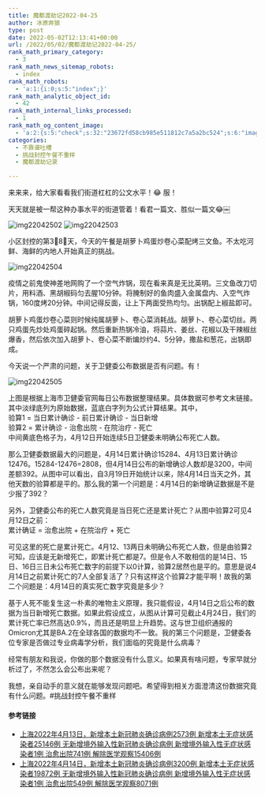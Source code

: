 ```yaml
---
title: 魔都渡劫记2022-04-25
author: 冰原奔狼
type: post
date: 2022-05-02T12:13:41+00:00
url: /2022/05/02/魔都渡劫记2022-04-25/
rank_math_primary_category:
  - 3
rank_math_news_sitemap_robots:
  - index
rank_math_robots:
  - 'a:1:{i:0;s:5:"index";}'
rank_math_analytic_object_id:
  - 42
rank_math_internal_links_processed:
  - 1
rank_math_og_content_image:
  - 'a:2:{s:5:"check";s:32:"23672fd58cb985e511812c7a5a2bc524";s:6:"images";a:0:{}}'
categories:
  - 不靠谱吐槽
  - 挑战封控午餐不重样
  - 魔都渡劫记录

---
```

来来来，给大家看看我们街道杠杠的公文水平！😂 服！

天天就是被一帮这种办事水平的街道管着！看君一篇文、胜似一篇文😂￼

<img decoding="async" src="https://i0.wp.com/s2.loli.net/2022/05/02/kzKcZDgPX74ERGY.jpg?w=640&#038;ssl=1" alt="img22042502" data-recalc-dims="1" />  
<img decoding="async" src="https://i0.wp.com/s2.loli.net/2022/05/02/R5J2rbjIwGnqTSL.jpg?w=640&#038;ssl=1" alt="img22042503" data-recalc-dims="1" /> 

小区封控的第3⃣️8⃣️天，今天的午餐是胡萝卜鸡蛋炒卷心菜配烤三文鱼。不太吃河鲜、海鲜的内地人开始真正的挑战。

<img decoding="async" src="https://i0.wp.com/s2.loli.net/2022/05/02/mq9stTKE1vLI7N5.jpg?w=640&#038;ssl=1" alt="img22042504" data-recalc-dims="1" /> 

疫情之前鬼使神差地网购了一个空气炸锅，现在看来真是无比英明。三文鱼改刀切片，用料酒、黑胡椒码匀去腥10分钟。将腌制好的鱼肉盛入金属盘内、入空气炸锅，160度烤20分钟。中间记得反面，让上下两面受热均匀。出锅配上椒盐即可。

胡萝卜鸡蛋炒卷心菜则时候纯属胡萝卜、卷心菜消耗战。胡萝卜、卷心菜切丝。两只鸡蛋先炒处鸡蛋碎起锅。然后重新热锅冷油，将蒜片、姜丝、花椒以及干辣椒丝爆香，然后依次加入胡萝卜、卷心菜不断煸炒约4、5分钟，撒盐和葱花，出锅即成。

今天说一个严肃的问题，关于卫健委公布数据是否有问题。有！

<img decoding="async" src="https://i0.wp.com/s2.loli.net/2022/05/02/TzXW1kPVYndi2uQ.jpg?w=640&#038;ssl=1" alt="img22042505" data-recalc-dims="1" /> 

上图是根据上海市卫健委官网每日公布数据整理结果。具体数据可参考文末链接。其中淡绿底列为原始数据，蓝底白字列为公式计算结果。其中，  
验算1 = 当日累计确诊 - 前日累计确诊 - 当日新增  
验算2 = 累计确诊 - 治愈出院 - 在院治疗 - 死亡  
中间黄底色格子为，4月12日开始连续5日卫健委未明确公布死亡人数。

那么卫健委数据最大的问题是，4月14日累计确诊15284、4月13日累计确诊12476。15284-12476=2808，但4月14日公布的新增确诊人数却是3200，中间差额392。从图中可以看出，自3月19日开始统计以来，除4月14日当天之外，其他天数的验算都是平的。那么我的第一个问题是：4月14日的新增确证数据是不是少报了392？

另外，卫健委公布的死亡人数究竟是当日死亡还是累计死亡？从图中验算2可见4月12日之前：  
累计确证 = 治愈出院 + 在院治疗 + 死亡

可见这里的死亡是累计死亡。4月12、13两日未明确公布死亡人数，但是由验算2可知，应该是无新增死亡，即累计死亡都是7。但是令人不敢相信的是14日、15日、16日三日未公布死亡数字的前提下以0计算，验算2居然也是平的。意思是说4月14日之前累计死亡的7人全部复活了？只有这样这个验算2才能平啊！故我的第二个问题是：4月14日的真实死亡数字究竟是多少？

基于人死不能复生这一朴素的唯物主义原理，我只能假设，4月14日之后公布的数据为当日新增死亡数据。如果此假设成立，从图从计算可见截止4月24日，我们的累计死亡率已然高达0.9%，而且还是明显上升趋势。这与世卫组织通报的Omicron尤其是BA.2在全球各国的数据均不一致。我的第三个问题是，卫健委各位专家是否做过专业病毒学分析，我们面临的究竟是什么病毒？

经常有朋友和我说，你做的那个数据没有什么意义。如果真有啥问题，专家早就分析过了，不然怎么会公布出来呢？

我想，亲自动手的意义就在能够发现问题吧。希望得到相关方面澄清这份数据究竟有什么问题。#挑战封控午餐不重样

#### 参考链接

  * [上海2022年4月13日，新增本土新冠肺炎确诊病例2573例 新增本土无症状感染者25146例 无新增境外输入性新冠肺炎确诊病例 新增境外输入性无症状感染者1例 治愈出院741例 解除医学观察15406例][1]
  * [上海2022年4月14日，新增本土新冠肺炎确诊病例3200例 新增本土无症状感染者19872例 无新增境外输入性新冠肺炎确诊病例 新增境外输入性无症状感染者1例 治愈出院549例 解除医学观察8071例][2]

 [1]: https://wsjkw.sh.gov.cn/xwfb/20220414/083cc562d92d4641b8acf1eccaf38420.html
 [2]: https://wsjkw.sh.gov.cn/xwfb/20220415/c68d08a1d5ac4ae3b8612559d19d489c.html